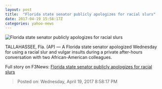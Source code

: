 ```yaml
---
layout: post
title:  "Florida state senator publicly apologizes for racial slurs"
date: 2017-04-19 15:58:17Z
categories: yahoo-news
---
```


![Florida state senator publicly apologizes for racial slurs](https://s.yimg.com/uu/api/res/1.2/1yyImthdF7YT0ZjgLbTHwQ--/aD0xOTI4O3c9MjYxNjtzbT0xO2FwcGlkPXl0YWNoeW9u/http://media.zenfs.com/en_us/News/ap_webfeeds/ce649e6663404390a98cdc479963c178.jpg)

TALLAHASSEE, Fla. (AP) — A Florida state senator apologized Wednesday for using a racial slur and vulgar insults during a private after-hours conversation with two African-American colleagues.


Full story on F3News: [Florida state senator publicly apologizes for racial slurs](http://www.f3nws.com/n/VVmskE)

> Posted on: Wednesday, April 19, 2017 8:58:17 PM
